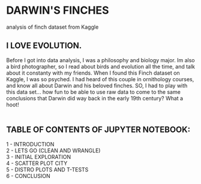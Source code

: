 # DARWIN'S FINCHES
analysis of finch dataset from Kaggle

## I LOVE EVOLUTION.
Before I got into data analysis, I was a philosophy and biology major. Im also a bird photographer, so I read about birds and evolution all the time, and talk about it constanty with my friends. When I found this Finch dataset on Kaggle, I was so psyched. I had heard of this couple in ornithology courses, and know all about Darwin and his beloved finches. SO, I had to play with this data set... how fun to be able to use raw data to come to the same conclusions that Darwin did way back in the early 19th century? What a hoot! <br> <br>
## TABLE OF CONTENTS OF JUPYTER NOTEBOOK:
1 - INTRODUCTION <BR>
2 - LETS GO (CLEAN AND WRANGLE) <BR>
3 - INITIAL EXPLORATION <BR>
4 - SCATTER PLOT CITY <BR>
5 - DISTRO PLOTS AND T-TESTS <BR>
6 - CONCLUSION
